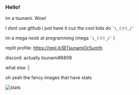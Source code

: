 ### Hello!

Im a tsunami.
Wow!

I dont use github i just have it cuz the cool kids do `¯\_(ツ)_/¯`

im a mega noob at programming (mega `¯\_(ツ)_/¯` )

replit profile:
https://repl.it/@TsunamiOrSumth

discord: actually tsunami#6808

what else :|

oh yeah the fancy images that have stats

![stats](https://github-readme-stats.vercel.app/api?username=tsunami-or-something&show_icons=true&theme=tokyonight) 





